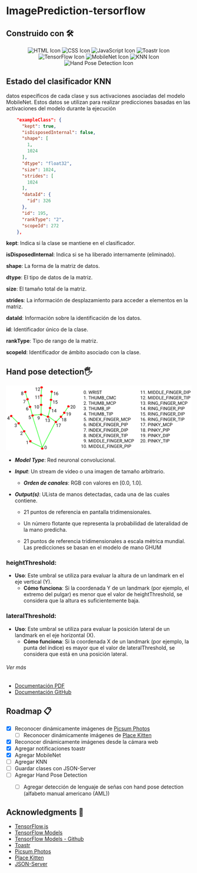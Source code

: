 # ImagePrediction-tersorflow

## Construido con 🛠️
<p align="center">
  <img src="https://img.shields.io/badge/-HTML-E34F26?style=for-the-badge&logo=html5&logoColor=white" alt="HTML Icon" />
  <img src="https://img.shields.io/badge/-CSS-1572B6?style=for-the-badge&logo=css3&logoColor=white" alt="CSS Icon" />
  <img src="https://img.shields.io/badge/-JavaScript-F7DF1E?style=for-the-badge&logo=javascript&logoColor=black" alt="JavaScript Icon" />
  <img src="https://img.shields.io/badge/-Toastr-0078D4?style=for-the-badge" alt="Toastr Icon" />
  <img src="https://img.shields.io/badge/-TensorFlow-FF6F00?style=for-the-badge&logo=tensorflow&logoColor=white" alt="TensorFlow Icon" />
  <img src="https://img.shields.io/badge/-MobileNet-FF6F00?style=for-the-badge&logo=tensorflow&logoColor=white" alt="MobileNet Icon" />
  <img src="https://img.shields.io/badge/-KNN-FF6F00?style=for-the-badge&logo=tensorflow&logoColor=white" alt="KNN Icon" />
  <img src="https://img.shields.io/badge/-Hand%20Pose%20Detection-FF6F00?style=for-the-badge&logo=tensorflow&logoColor=white" alt="Hand Pose Detection Icon" />
</p>


## Estado del clasificador KNN

datos específicos de cada clase y sus activaciones asociadas del modelo MobileNet. Estos datos se utilizan para realizar predicciones basadas en las activaciones del modelo durante la ejecución


```json
    "exampleClass": {
      "kept": true,
      "isDisposedInternal": false,
      "shape": [
        1,
        1024
      ],
      "dtype": "float32",
      "size": 1024,
      "strides": [
        1024
      ],
      "dataId": {
        "id": 326
      },
      "id": 195,
      "rankType": "2",
      "scopeId": 272
    },
```

**kept**: Indica si la clase se mantiene en el clasificador.

**isDisposedInternal**: Indica si se ha liberado internamente (eliminado).

**shape**: La forma de la matriz de datos.

**dtype**: El tipo de datos de la matriz.

**size**: El tamaño total de la matriz.

**strides**: La información de desplazamiento para acceder a elementos en la matriz.

**dataId**: Información sobre la identificación de los datos.

**id**: Identificador único de la clase.

**rankType**: Tipo de rango de la matriz.

**scopeId**: Identificador de ámbito asociado con la clase.


## Hand pose detection🖐️

<p align="center">
  <img src="./assets/handlandmarks.png" alt="Hand Pose Detection" />
  </p>


* ***Model Type***: Red neuronal convolucional.

* ***Input***: Un stream de video o una imagen de tamaño arbitrario.
  * ***Orden de canales***: RGB con valores en [0.0, 1.0].

* ***Output(s)***: ULista de manos detectadas, cada una de las cuales contiene.
  * 21 puntos de referencia en pantalla tridimensionales.

  * Un número flotante que representa la probabilidad de lateralidad de la mano predicha.

  * 21 puntos de referencia tridimensionales a escala métrica mundial. Las predicciones se basan en el modelo de mano GHUM

### heightThreshold:

* **Uso**: Este umbral se utiliza para evaluar la altura de un landmark en el eje vertical (Y).
  * **Cómo funciona**: Si la coordenada Y de un landmark (por ejemplo, el extremo del pulgar) es menor que el valor de heightThreshold, se considera que la altura es suficientemente baja.

### lateralThreshold:

* **Uso**: Este umbral se utiliza para evaluar la posición lateral de un landmark en el eje horizontal (X).
  * **Cómo funciona**: Si la coordenada X de un landmark (por ejemplo, la punta del índice) es mayor que el valor de lateralThreshold, se considera que está en una posición lateral.


###### Ver más
* [Documentación PDF](https://drive.google.com/file/d/1-rmIgTfuCbBPW_IFHkh3f0-U_lnGrWpg/view)
* [Documentación GitHub](https://github.com/tensorflow/tfjs-models/tree/master/hand-pose-detection)

## Roadmap 📋

- [x] Reconocer dinámicamente imágenes de [Picsum Photos](https://picsum.photos)
    - [ ]  Reconocer dinámicamente imágenes de [Place Kitten](https://placekitten.com/)
- [x] Reconocer dinámicamente imágenes desde la cámara web
- [x] Agregar notificaciones toastr
- [x]  Agregar MobileNet
- [ ]  Agregar KNN
- [ ]  Guardar clases con JSON-Server
- [ ] Agregar Hand Pose Detection
    - [ ] Agregar detección de lenguaje de señas con hand pose detection (alfabeto manual americano (AML))


## Acknowledgments  🎁

* [TensorFlow.js](https://www.tensorflow.org/js)
* [TensorFlow Models](https://www.tensorflow.org/js/models?hl=es-419)
* [TensorFlow Models - Github](https://github.com/tensorflow/tfjs-models)
* [Toastr](https://codeseven.github.io/toastr/)
* [Picsum Photos](https://picsum.photos)
* [Place Kitten](https://placekitten.com/)
* [JSON-Server](https://github.com/typicode/json-server)
 
